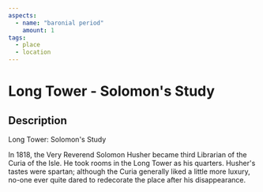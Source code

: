 ```yaml
---
aspects: 
  - name: "baronial period"
    amount: 1
tags:
  - place
  - location
---
```


# Long Tower - Solomon's Study

## Description
Long Tower: Solomon's Study

In 1818, the Very Reverend Solomon Husher became third Librarian of the Curia of the Isle. He took rooms in the Long Tower as his quarters. Husher's tastes were spartan; although the Curia generally liked a little more luxury, no-one ever quite dared to redecorate the place after his disappearance.